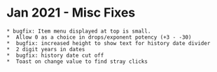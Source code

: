
# Jan 2021 - Misc Fixes

    * bugfix: Item menu displayed at top is small.
	*  Allow 0 as a choice in drops/exponent potency (+3 - -30)
	*  bugfix: increased height to show text for history date divider
	*  2 digit years in dates
	*  bugfix: history date cut off
    *  Toast on change value to find stray clicks
    